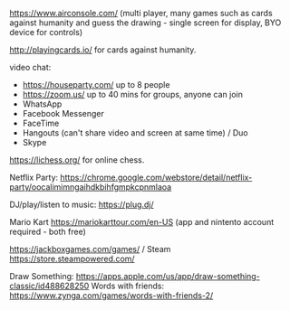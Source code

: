 
https://www.airconsole.com/ (multi player, many games such as cards against humanity and guess the drawing - single screen for display, BYO device for controls)

http://playingcards.io/ for cards against humanity.

video chat:

- https://houseparty.com/ up to 8 people
- https://zoom.us/ up to 40 mins for groups, anyone can join
- WhatsApp
- Facebook Messenger
- FaceTime
- Hangouts (can't share video and screen at same time) / Duo
- Skype

https://lichess.org/ for online chess.

Netflix Party: https://chrome.google.com/webstore/detail/netflix-party/oocalimimngaihdkbihfgmpkcpnmlaoa

DJ/play/listen to music: https://plug.dj/

Mario Kart https://mariokarttour.com/en-US (app and nintento account required - both free)

https://jackboxgames.com/games/ / Steam https://store.steampowered.com/

Draw Something: https://apps.apple.com/us/app/draw-something-classic/id488628250
Words with friends: https://www.zynga.com/games/words-with-friends-2/
